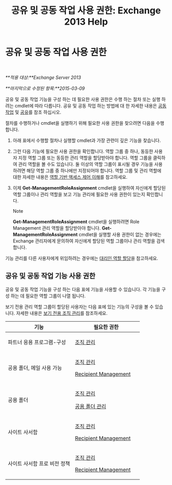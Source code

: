 ﻿---
title: '공유 및 공동 작업 사용 권한: Exchange 2013 Help'
TOCTitle: 공유 및 공동 작업 사용 권한
ms:assetid: b7fa4b7c-1266-45bd-a14b-f66be0459cc5
ms:mtpsurl: https://technet.microsoft.com/ko-kr/library/JJ150556(v=EXCHG.150)
ms:contentKeyID: 50483988
ms.date: 05/22/2018
mtps_version: v=EXCHG.150
ms.translationtype: MT
---

# 공유 및 공동 작업 사용 권한

 

_**적용 대상:**Exchange Server 2013_

_**마지막으로 수정된 항목:**2015-03-09_

공유 및 공동 작업 기능을 구성 하는 데 필요한 사용 권한은 수행 하는 절차 또는 실행 하려는 cmdlet에 따라 다릅니다. 공유 및 공동 작업 하는 방법에 대 한 자세한 내용은 [공동 작업](collaboration-exchange-2013-help.md) 및 [공유](sharing-exchange-2013-help.md)를 참조 하십시오.

절차를 수행하거나 cmdlet을 실행하기 위해 필요한 사용 권한을 찾으려면 다음을 수행합니다.

1.  아래 표에서 수행할 절차나 실행할 cmdlet과 가장 관련이 깊은 기능을 찾습니다.

2.  그런 다음 기능에 필요한 사용 권한을 확인합니다. 역할 그룹 중 하나, 동등한 사용자 지정 역할 그룹 또는 동등한 관리 역할을 할당받아야 합니다. 역할 그룹을 클릭하여 관리 역할을 볼 수도 있습니다. 둘 이상의 역할 그룹이 표시될 경우 기능을 사용하려면 해당 역할 그룹 중 하나에만 지정되어야 합니다. 역할 그룹 및 관리 역할에 대한 자세한 내용은 [역할 기반 액세스 제어 이해](understanding-role-based-access-control-exchange-2013-help.md)를 참고하세요.

3.  이제 **Get-ManagementRoleAssignment** cmdlet을 실행하여 자신에게 할당된 역할 그룹이나 관리 역할을 보고 기능 관리에 필요한 사용 권한이 있는지 확인합니다.
    

    > [!NOTE]
    > <STRONG>Get-ManagementRoleAssignment</STRONG> cmdlet을 실행하려면 Role Management 관리 역할을 할당받아야 합니다. <STRONG>Get-ManagementRoleAssignment</STRONG> cmdlet을 실행할 사용 권한이 없는 경우에는 Exchange 관리자에게 문의하여 자신에게 할당된 역할 그룹이나 관리 역할을 검색합니다.



기능 관리를 다른 사용자에게 위임하려는 경우에는 [대리인 역할 할당](delegate-role-assignments-exchange-2013-help.md)을 참고하세요.

## 공유 및 공동 작업 기능 사용 권한

공유 및 공동 작업 기능을 구성 하는 다음 표에 기능을 사용할 수 있습니다. 각 기능을 구성 하는 데 필요한 역할 그룹이 나열 됩니다.

보기 전용 관리 역할 그룹이 할당된 사용자는 다음 표에 있는 기능의 구성을 볼 수 있습니다. 자세한 내용은 [보기 전용 조직 관리](view-only-organization-management-exchange-2013-help.md)를 참조하세요.


<table>
<colgroup>
<col style="width: 50%" />
<col style="width: 50%" />
</colgroup>
<thead>
<tr class="header">
<th>기능</th>
<th>필요한 권한</th>
</tr>
</thead>
<tbody>
<tr class="odd">
<td><p>파트너 응용 프로그램-구성</p></td>
<td><p><a href="organization-management-exchange-2013-help.md">조직 관리</a></p></td>
</tr>
<tr class="even">
<td><p>공용 폴더, 메일 사용 가능</p></td>
<td><p><a href="organization-management-exchange-2013-help.md">조직 관리</a></p>
<p><a href="recipient-management-exchange-2013-help.md">Recipient Management</a></p></td>
</tr>
<tr class="odd">
<td><p>공용 폴더</p></td>
<td><p><a href="organization-management-exchange-2013-help.md">조직 관리</a></p>
<p><a href="public-folder-management-exchange-2013-help.md">공용 폴더 관리</a></p></td>
</tr>
<tr class="even">
<td><p>사이트 사서함</p></td>
<td><p><a href="organization-management-exchange-2013-help.md">조직 관리</a></p>
<p><a href="recipient-management-exchange-2013-help.md">Recipient Management</a></p></td>
</tr>
<tr class="odd">
<td><p>사이트 사서함 프로 비전 정책</p></td>
<td><p><a href="organization-management-exchange-2013-help.md">조직 관리</a></p>
<p><a href="recipient-management-exchange-2013-help.md">Recipient Management</a></p></td>
</tr>
</tbody>
</table>

